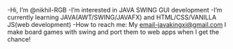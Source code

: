 -Hi, I’m @nikhil-RGB
-I’m interested in JAVA SWING GUI  development
-I’m currently learning JAVA(AWT/SWING/JAVAFX) and HTML/CSS/VANILLA JS(web development)
-How to reach me: My email-javakingxi@gmail.com
I make board games with swing and port them to web apps when I get the chance!
